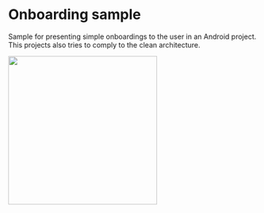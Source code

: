 # Onboarding sample
Sample for presenting simple onboardings to the user in an Android project.  
This projects also tries to comply to the clean architecture.

<img src="https://user-images.githubusercontent.com/22260419/222977484-a68a110d-d559-4180-bece-7c7cc960e453.jpg" width="300">
